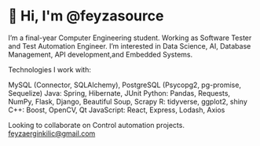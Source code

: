 # 👋 Hi, I'm @feyzasource

I’m a final-year Computer Engineering student.
Working as Software Tester and Test Automation Engineer.
I’m interested in Data Science, AI, Database Management, API development,and Embedded Systems.

Technologies I work with:

MySQL (Connector, SQLAlchemy), PostgreSQL (Psycopg2, pg-promise, Sequelize)
Java: Spring, Hibernate, JUnit
Python: Pandas, Requests, NumPy, Flask, Django, Beautiful Soup, Scrapy
R: tidyverse, ggplot2, shiny
C++: Boost, OpenCV, Qt
JavaScript: React, Express, Lodash, Axios

Looking to collaborate on Control automation projects.
feyzaerginkilic@gmail.com
